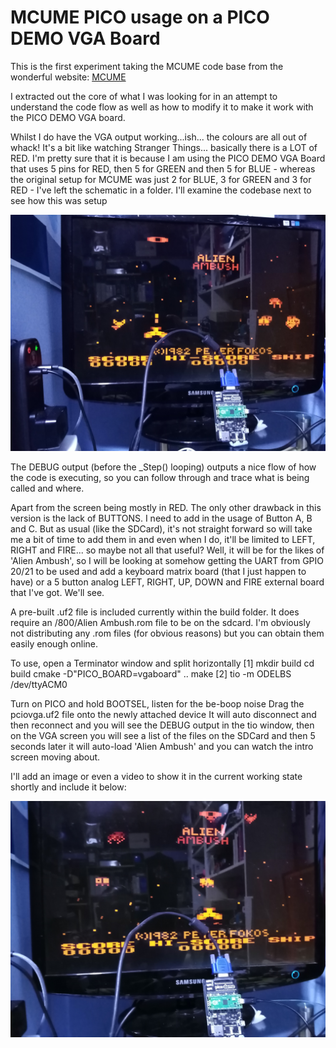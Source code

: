 # MCUME PICO usage on a PICO DEMO VGA Board

This is the first experiment taking the MCUME code base from the wonderful website: [MCUME](https://github.com/Jean-MarcHarvengt/MCUME/)

I extracted out the core of what I was looking for in an attempt to understand the code flow as well as how to modify it to make it work with the PICO DEMO VGA board.

Whilst I do have the VGA output working...ish... the colours are all out of whack! It's a bit like watching Stranger Things... basically there is a LOT of RED.  I'm pretty sure that it is because I am using the PICO DEMO VGA Board that uses 5 pins for RED, then 5 for GREEN and then 5 for BLUE - whereas the original setup for MCUME was just 2 for BLUE, 3 for GREEN and 3 for RED - I've left the schematic in a folder.  I'll examine the codebase next to see how this was setup

![Shape](https://github.com/pi-gram/pico_c/blob/main/MCUME_pico_picodemo_VGA/screenshots/IMG_20230109_195208.jpg)

The DEBUG output (before the _Step() looping) outputs a nice flow of how the code is executing, so you can follow through and trace what is being called and where.

Apart from the screen being mostly in RED.  The only other drawback in this version is the lack of BUTTONS.  I need to add in the usage of Button A, B and C.  But as usual (like the SDCard), it's not straight forward so will take me a bit of time to add them in and even when I do, it'll be limited to LEFT, RIGHT and FIRE... so maybe not all that useful?  Well, it will be for the likes of 'Alien Ambush', so I will be looking at somehow getting the UART from GPIO 20/21 to be used and add a keyboard matrix board (that I just happen to have) or a 5 button analog LEFT, RIGHT, UP, DOWN and FIRE external board that I've got.  We'll see.


A pre-built .uf2 file is included currently within the build folder.  It does require an /800/Alien Ambush.rom file to be on the sdcard.  I'm obviously not distributing any .rom files (for obvious reasons) but you can obtain them easily enough online.


To use, open a Terminator window and split horizontally
[1]
mkdir build
cd build
cmake -D"PICO_BOARD=vgaboard" ..
make
[2]
tio -m ODELBS /dev/ttyACM0

Turn on PICO and hold BOOTSEL, listen for the be-boop noise
Drag the pciovga.uf2 file onto the newly attached device
It will auto disconnect and then reconnect and you will see the DEBUG output in the tio window, then on the VGA screen you will see a list of the files on the SDCard and then 5 seconds later it will auto-load 'Alien Ambush' and you can watch the intro screen moving about.


I'll add an image or even a video to show it in the current working state shortly and include it below:

![Shape](https://github.com/pi-gram/pico_c/blob/main/MCUME_pico_picodemo_VGA/screenshots/IMG_20230109_195217.jpg)

